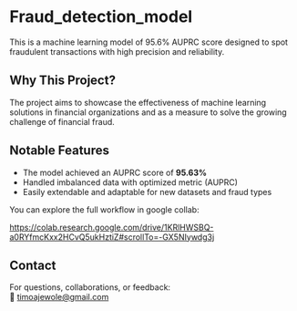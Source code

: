 # Fraud_detection_model
This is a machine learning model of 95.6% AUPRC score designed to spot fraudulent transactions with high precision and reliability. 

## Why This Project?

The project aims to showcase the effectiveness of machine learning solutions in financial organizations and as a measure to solve
the growing challenge of financial fraud.

## Notable Features

- The model achieved an AUPRC score of **95.63%**  
- Handled imbalanced data with optimized metric (AUPRC) 
- Easily extendable and adaptable for new datasets and fraud types


You can explore the full workflow in google collab:

https://colab.research.google.com/drive/1KRlHWSBQ-a0RYfmcKxx2HCvQ5ukHztiZ#scrollTo=-GX5NIywdg3j

## Contact

For questions, collaborations, or feedback:  
📧 timoajewole@gmail.com

